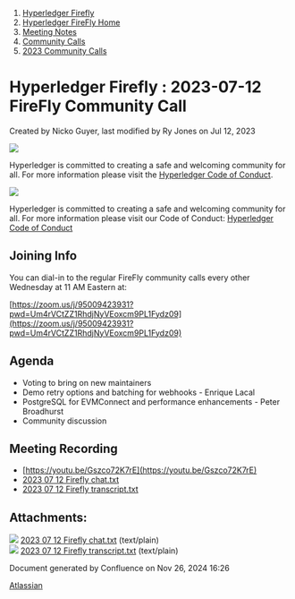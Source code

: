 1. [Hyperledger Firefly](index.html)
2. [Hyperledger FireFly Home](Hyperledger-FireFly-Home_20152345.html)
3. [Meeting Notes](Meeting-Notes_20156412.html)
4. [Community Calls](Community-Calls_20154671.html)
5. [2023 Community Calls](2023-Community-Calls_20156654.html)

# Hyperledger Firefly : 2023-07-12 FireFly Community Call

Created by Nicko Guyer, last modified by Ry Jones on Jul 12, 2023

![](https://wiki.hyperledger.org/download/attachments/2392771/welcome.png?version=2&modificationDate=1572450107000&api=v2)

Hyperledger is committed to creating a safe and welcoming community for all. For more information please visit the [Hyperledger Code of Conduct](https://lf-hyperledger.atlassian.net/wiki/spaces/HYP/pages/19595281/Hyperledger+Code+of+Conduct).

![](https://wiki.hyperledger.org/download/attachments/29034696/Antitrustnotice.png?version=1&modificationDate=1581695654000&api=v2)

Hyperledger is committed to creating a safe and welcoming community for all. For more information please visit our Code of Conduct: [Hyperledger Code of Conduct](https://lf-hyperledger.atlassian.net/wiki/spaces/HYP/pages/19595281/Hyperledger+Code+of+Conduct)

## Joining Info

You can dial-in to the regular FireFly community calls every other Wednesday at 11 AM Eastern at:

[https://zoom.us/j/95009423931?pwd=Um4rVCtZZ1RhdjNyVEoxcm9PL1Fydz09](https://zoom.us/j/95009423931?pwd=Um4rVCtZZ1RhdjNyVEoxcm9PL1Fydz09)

## Agenda

- Voting to bring on new maintainers
- Demo retry options and batching for webhooks - Enrique Lacal
- PostgreSQL for EVMConnect and performance enhancements - Peter Broadhurst
- Community discussion

## Meeting Recording

- [https://youtu.be/Gszco72K7rE](https://youtu.be/Gszco72K7rE)
- [2023 07 12 Firefly chat.txt](attachments/20155045/20156678.txt)
- [2023 07 12 Firefly transcript.txt](attachments/20155045/20156679.txt)

## Attachments:

![](images/icons/bullet_blue.gif) [2023 07 12 Firefly chat.txt](attachments/20155045/20156678.txt) (text/plain)  
![](images/icons/bullet_blue.gif) [2023 07 12 Firefly transcript.txt](attachments/20155045/20156679.txt) (text/plain)

Document generated by Confluence on Nov 26, 2024 16:26

[Atlassian](http://www.atlassian.com/)
